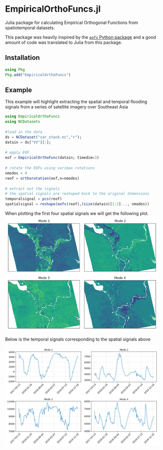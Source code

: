 # EmpiricalOrthoFuncs.jl
Julia package for calculating Empirical Orthogonal Functions from spatiotemporal datasets.

This package was heavily inspired by the [`eofs` Python package](https://github.com/ajdawson/eofs) and a good amount of code was translated to Julia from this package.

## Installation

```julia
using Pkg
Pkg.add("EmpiricalOrthoFuncs")
```

##  Example

This example will highlight extracting the spatial and temporal flooding signals from a series of satellite imagery over Southeast Asia

```julia
using EmpiricalOrthoFuncs
using NCDatasets

#load in the data
ds = NCDataset("sar_stack.nc","r");
datain = ds["VV"][:];

# apply EOF
eof = EmpiricalOrthoFunc(datain; timedim=3)

# rotate the EOFs using varimax rotations
nmodes = 4
reof = orthorotation(eof,n=nmodes)

# extract out the signals
# the spatial signals are reshaped back to the original dimensions
temporalsignal = pcs(reof)
spatialsignal = reshape(eofs(reof),(size(datain)[1:2]..., nmodes))
```

When plotting the first four spatial signals we will get the following plot.
![](docs/src/assets/spatialmodes.png)

Below is the temporal signals corresponding to the spatial signals above

![](docs/src/assets/temporalmodes.png)
